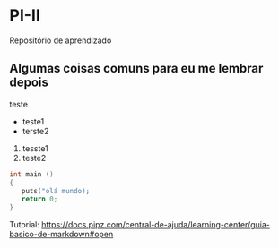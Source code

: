 # PI-II

Repositório de aprendizado

## Algumas coisas comuns para eu me lembrar depois

teste

- teste1
- terste2

1. tesste1
2. teste2

```C
int main ()
{
   puts("olá mundo);
   return 0;
}
```

Tutorial: <https://docs.pipz.com/central-de-ajuda/learning-center/guia-basico-de-markdown#open>
